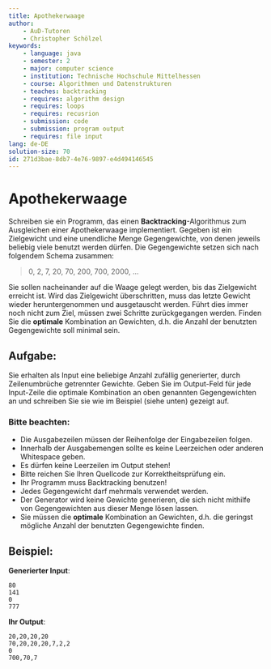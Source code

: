 ```yaml
---
title: Apothekerwaage
author:
    - AuD-Tutoren
    - Christopher Schölzel
keywords:
    - language: java
    - semester: 2
    - major: computer science
    - institution: Technische Hochschule Mittelhessen
    - course: Algorithmen und Datenstrukturen
    - teaches: backtracking
    - requires: algorithm design
    - requires: loops
    - requires: recusrion
    - submission: code
    - submission: program output
    - requires: file input
lang: de-DE
solution-size: 70
id: 271d3bae-8db7-4e76-9897-e4d494146545
---
```


# Apothekerwaage

Schreiben sie ein Programm, das einen **Backtracking**-Algorithmus zum Ausgleichen einer Apothekerwaage implementiert. Gegeben ist ein Zielgewicht und eine unendliche Menge Gegengewichte, von denen jeweils beliebig viele benutzt werden dürfen. Die Gegengewichte setzen sich nach folgendem Schema zusammen:

> 0, 2, 7, 20, 70, 200, 700, 2000, ...

Sie sollen nacheinander auf die Waage gelegt werden, bis das Zielgewicht erreicht ist. Wird das Zielgewicht überschritten, muss das letzte Gewicht wieder heruntergenommen und ausgetauscht werden. Führt dies immer noch nicht zum Ziel, müssen zwei Schritte zurückgegangen werden. Finden Sie die **optimale** Kombination an Gewichten, d.h. die Anzahl der benutzten Gegengewichte soll minimal sein.

## Aufgabe:

Sie erhalten als Input eine beliebige Anzahl zufällig generierter, durch Zeilenumbrüche getrennter Gewichte.
Geben Sie im Output-Feld für jede Input-Zeile die optimale Kombination an oben genannten Gegengewichten an und schreiben Sie sie wie im Beispiel (siehe unten) gezeigt auf.

### Bitte beachten:
- Die Ausgabezeilen müssen der Reihenfolge der Eingabezeilen folgen.
- Innerhalb der Ausgabemengen sollte es keine Leerzeichen oder anderen Whitespace geben.
- Es dürfen keine Leerzeilen im Output stehen!
- Bitte reichen Sie Ihren Quellcode zur Korrektheitsprüfung ein.
- Ihr Programm muss Backtracking benutzen!
- Jedes Gegengewicht darf mehrmals verwendet werden.
- Der Generator wird keine Gewichte generieren, die sich nicht mithilfe von Gegengewichten aus dieser Menge lösen lassen.
- Sie müssen die **optimale** Kombination an Gewichten, d.h. die geringst mögliche Anzahl der benutzten Gegengewichte finden.

## Beispiel:

**Generierter Input**:

```  
80
141
0
777
```

**Ihr Output**:  

```
20,20,20,20
70,20,20,20,7,2,2
0
700,70,7
```
